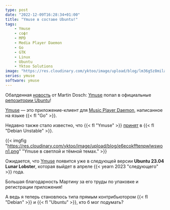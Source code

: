 ```yaml
---
type: post
date: "2022-12-09T16:28:34+01:00"
title: "Ymuse в составе Ubuntu!"
tags:
    - Ymuse
    - софт
    - MPD
    - Media Player Daemon
    - Go
    - GTK
    - Linux
    - Ubuntu
    - Yktoo Solutions
image: "https://res.cloudinary.com/yktoo/image/upload/blog/lm36g5z8milapilfide1.png"
series: ymuse
software: ymuse
---
```


Обалденная [новость](https://github.com/yktoo/ymuse/issues/62) от Martin Dosch: [Ymuse](/software/ymuse) попал в официальные [репозитории Ubuntu](https://launchpad.net/ubuntu/+source/ymuse)!

[Ymuse](/software/ymuse) — это приложение-клиент для [Music Player Daemon](https://www.musicpd.org/), написанное на языке {{< fl "Go" >}}.

Недавно также стало известно, что {{< fl "Ymuse" >}} [принят](https://tracker.debian.org/pkg/ymuse) в {{< fl "Debian Unstable" >}}.

<!--more-->

{{< imgfig "https://res.cloudinary.com/yktoo/image/upload/blog/e6ecokfftenpwlwswon1.png" "Ymuse в светлой и тёмной темах." >}}

Ожидается, что [Ymuse](/software/ymuse) появится уже в следующей версии **Ubuntu 23.04 Lunar Lobster**, которая выйдет в апреле {{< yearn 2023 "следующего" >}} года.

Большая благодарность Мартину за его труды по упаковке и регистрации приложения!

А ведь я теперь становлюсь типа прямым контрибьютором {{< fl "Debian" >}} и {{< fl "Ubuntu" >}}, кто б мог подумать?
